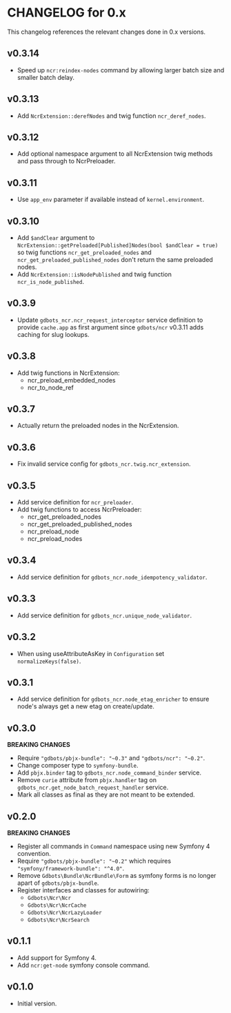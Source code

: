 # CHANGELOG for 0.x
This changelog references the relevant changes done in 0.x versions.


## v0.3.14
* Speed up `ncr:reindex-nodes` command by allowing larger batch size and smaller batch delay.


## v0.3.13
* Add `NcrExtension::derefNodes` and twig function `ncr_deref_nodes`.


## v0.3.12
* Add optional namespace argument to all NcrExtension twig methods and pass through to NcrPreloader. 


## v0.3.11
* Use `app_env` parameter if available instead of `kernel.environment`.


## v0.3.10
* Add `$andClear` argument to `NcrExtension::getPreloaded[Published]Nodes(bool $andClear = true)` so twig functions `ncr_get_preloaded_nodes` and `ncr_get_preloaded_published_nodes` don't return the same preloaded nodes.
* Add `NcrExtension::isNodePublished` and twig function `ncr_is_node_published`.


## v0.3.9
* Update `gdbots_ncr.ncr_request_interceptor` service definition to provide `cache.app` as first argument since `gdbots/ncr` v0.3.11 adds caching for slug lookups.


## v0.3.8
* Add twig functions in NcrExtension:
  * ncr_preload_embedded_nodes
  * ncr_to_node_ref


## v0.3.7
* Actually return the preloaded nodes in the NcrExtension.


## v0.3.6
* Fix invalid service config for `gdbots_ncr.twig.ncr_extension`.


## v0.3.5
* Add service definition for `ncr_preloader`.
* Add twig functions to access NcrPreloader:
  * ncr_get_preloaded_nodes
  * ncr_get_preloaded_published_nodes
  * ncr_preload_node
  * ncr_preload_nodes


## v0.3.4
* Add service definition for `gdbots_ncr.node_idempotency_validator`.


## v0.3.3
* Add service definition for `gdbots_ncr.unique_node_validator`.


## v0.3.2
* When using useAttributeAsKey in `Configuration` set `normalizeKeys(false)`.


## v0.3.1
* Add service definition for `gdbots_ncr.node_etag_enricher` to ensure node's always get a new etag on create/update.


## v0.3.0
__BREAKING CHANGES__

* Require `"gdbots/pbjx-bundle": "~0.3"` and `"gdbots/ncr": "~0.2"`.
* Change composer type to `symfony-bundle`.
* Add `pbjx.binder` tag to `gdbots_ncr.node_command_binder` service.
* Remove `curie` attribute from `pbjx.handler` tag on `gdbots_ncr.get_node_batch_request_handler` service.
* Mark all classes as final as they are not meant to be extended.


## v0.2.0
__BREAKING CHANGES__

* Register all commands in `Command` namespace using new Symfony 4 convention.
* Require `"gdbots/pbjx-bundle": "~0.2"` which requires `"symfony/framework-bundle": "^4.0"`.
* Remove `Gdbots\Bundle\NcrBundle\Form` as symfony forms is no longer apart of `gdbots/pbjx-bundle`.
* Register interfaces and classes for autowiring:
  * `Gdbots\Ncr\Ncr`
  * `Gdbots\Ncr\NcrCache`
  * `Gdbots\Ncr\NcrLazyLoader`
  * `Gdbots\Ncr\NcrSearch`


## v0.1.1
* Add support for Symfony 4.
* Add `ncr:get-node` symfony console command.


## v0.1.0
* Initial version.
